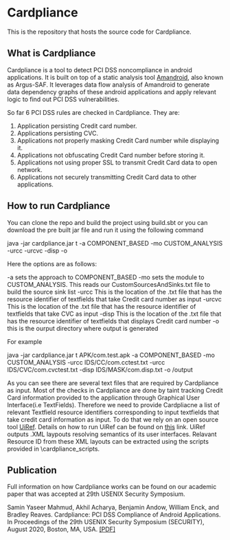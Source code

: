 # Cardpliance

This is the repository that hosts the source code for Cardpliance.

## What is Cardpliance

Cardpliance is a tool to detect PCI DSS noncompliance in android applications. It is built on top of a static analysis tool [Amandroid](http://pag.arguslab.org/argus-saf), also known as Argus-SAF. It leverages data flow analysis of Amandroid to generate data dependency graphs of these android applications and apply relevant logic to find out PCI DSS vulnerabilities. 

So far 6 PCI DSS rules are checked in Cardpliance. They are:    
1. Application persisting Credit card number.  
2. Applications persisting CVC.  
3. Applications not properly masking Credit Card number while displaying it.  
4. Applications not obfuscating Credit Card number before storing it.  
5. Applications not using proper SSL to transmit Credit Card data to open network.  
6. Applications not securely transmitting Credit Card data to other applications.  

## How to run Cardpliance

You can clone the repo and build the project using build.sbt or you can download the pre built jar file and run it using the following command

java -jar cardpliance.jar t <apk directory> -a COMPONENT_BASED -mo CUSTOM_ANALYSIS -urcc <CC id file directory> -urcvc <CVC id file directory> -disp <CC displaying id file directory> -o <Output directory>

Here the options are as follows:

-a sets the approach to COMPONENT_BASED
-mo sets the module to CUSTOM_ANALYSIS. This reads our CustomSourcesAndSinks.txt file to build the source sink list
-urcc This is the location of the .txt file that has the resource identifier of textfields that take Credit card number as input
-urcvc This is the location of the .txt file that has the resource identifier of textfields that take CVC as input
-disp This is the location of the .txt file that has the resource identifier of textfields that displays Credit card number
-o this is the ourput directory where output is generated

For example

java -jar cardpliance.jar t APK/com.test.apk -a COMPONENT_BASED -mo CUSTOM_ANALYSIS -urcc IDS/CC/com.cctest.txt -urcc IDS/CVC/com.cvctest.txt -disp IDS/MASK/com.disp.txt -o /output

As you can see there are several text files that are required by Cardpliance as input. Most of the checks in Cardpliance are done by taint tracking Credit Card information provided to the application through Graphical User Interface(i.e TextFields). Therefore we need to provide Cardpliacne a list of relevant Textfield resource identifiers corresponding to input textfields that take credit card information as input. To do that we rely on an open source tool [UiRef](https://wspr.csc.ncsu.edu/uiref/). Details on how to run UiRef can be found on [this](https://github.com/wspr-ncsu/UiRef) link. UiRef outputs .XML laypouts resolving semantics of its user interfaces. Relavant Resource ID from these XML layouts can be extracted using the scripts provided in \cardpliance_scripts.


## Publication

Full information on how Cardpliance works can be found on our academic paper that was accepted at 29th USENIX Security Symposium.   

Samin Yaseer Mahmud, Akhil Acharya, Benjamin Andow, William Enck, and Bradley Reaves. Cardpliance: PCI DSS Compliance of Android Applications. In Proceedings of the 29th USENIX Security Symposium (SECURITY), August 2020, Boston, MA, USA. [\[PDF\]](https://www.usenix.org/system/files/sec20fall_mahmud_prepub.pdf)

